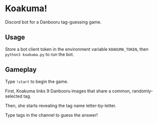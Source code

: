 # Koakuma!
Discord bot for a Danbooru tag-guessing game.

## Usage
Store a bot client token in the environment variable `KOAKUMA_TOKEN`, then `python3 koakuma.py` to run the bot.

## Gameplay
Type `!start` to begin the game.

First, Koakuma links 9 Danbooru images that share a common, randomly-selected tag.

Then, she starts revealing the tag name letter-by-letter.

Type tags in the channel to guess the answer!
